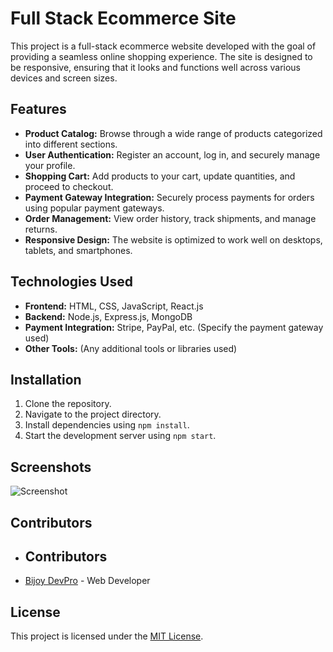# Full Stack Ecommerce Site

This project is a full-stack ecommerce website developed with the goal of providing a seamless online shopping experience. The site is designed to be responsive, ensuring that it looks and functions well across various devices and screen sizes.

## Features

- **Product Catalog:** Browse through a wide range of products categorized into different sections.
- **User Authentication:** Register an account, log in, and securely manage your profile.
- **Shopping Cart:** Add products to your cart, update quantities, and proceed to checkout.
- **Payment Gateway Integration:** Securely process payments for orders using popular payment gateways.
- **Order Management:** View order history, track shipments, and manage returns.
- **Responsive Design:** The website is optimized to work well on desktops, tablets, and smartphones.

## Technologies Used

- **Frontend:** HTML, CSS, JavaScript, React.js
- **Backend:** Node.js, Express.js, MongoDB
- **Payment Integration:** Stripe, PayPal, etc. (Specify the payment gateway used)
- **Other Tools:** (Any additional tools or libraries used)

## Installation

1. Clone the repository.
2. Navigate to the project directory.
3. Install dependencies using `npm install`.
4. Start the development server using `npm start`.

## Screenshots

![Screenshot](https://cdn.buymeacoffee.com/uploads/project_updates/2024/04/6f528931fa026b097588fa8a88b20bc1.jpg)

## Contributors

- ## Contributors

- [Bijoy DevPro](https://www.facebook.com/profile.php?id=61558962331026) - Web Developer


## License

This project is licensed under the [MIT License](link-to-license).
